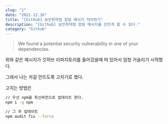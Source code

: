 ```yaml
---
slug: "1"
date: "2021.12.16"
title: "[Github] 보안취약점 알림 메시지 처리하기"
description: "[Github] 보안취약점 알림 메시지를 안뜨게 할 수 있다."
category: "Github"
---
```


> We found a potential security vulnerability in one of your dependencies.

위와 같은 메시지가 깃허브 리파지토리를 들어갔을때 떠 있어서 엄청 거슬리기 시작했다.

그래서 나는 저걸 안뜨도록 고치기로 했다.

고치는 방법은

```bash
// 우선 npm을 최신버전으로 업데이트 한다.
npm i -g npm

// 그 후 업데이트
npm audit fix --force
```
